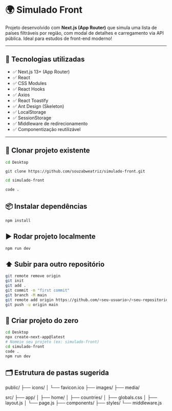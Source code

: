# 🌍 Simulado Front

Projeto desenvolvido com **Next.js (App Router)** que simula uma lista de países filtráveis por região, com modal de detalhes e carregamento via API pública. Ideal para estudos de front-end moderno!

---

## 🚀 Tecnologias utilizadas

- ✅ Next.js 13+ (App Router)
- ✅ React
- ✅ CSS Modules
- ✅ React Hooks
- ✅ Axios
- ✅ React Toastify
- ✅ Ant Design (Skeleton)
- ✅ LocalStorage
- ✅ SessionStorage
- ✅ Middleware de redirecionamento
- ✅ Componentização reutilizável

---

## 🔁 Clonar projeto existente

```bash
cd Desktop
```
```bach
git clone https://github.com/souzabweatriz/simulado-front.git
```
```bash
cd simulado-front
```
```bash
code .
```

## 📦 Instalar dependências

```bash
npm install
```

## ▶️ Rodar projeto localmente

```bash
npm run dev
```

## ⬆️ Subir para outro repositório

```bash
git remote remove origin
git init
git add .
git commit -m "first commit"
git branch -M main
git remote add origin https://github.com/<seu-usuario>/<seu-repositorio>.git
git push -u origin main
```

## 🧱 Criar projeto do zero

```bash
cd Desktop
npx create-next-app@latest
# Nomeie seu projeto (ex: simulado-front)
cd simulado-front
code .
npm run dev
```
## 🗂️ Estrutura de pastas sugerida
public/
├── icons/
│   └── favicon.ico
├── images/
├── media/

src/
├── app/
│   ├── home/
│   ├── countries/
│   ├── globals.css
│   ├── layout.js
│   └── page.js
├── components/
├── styles/
└── middleware.js




